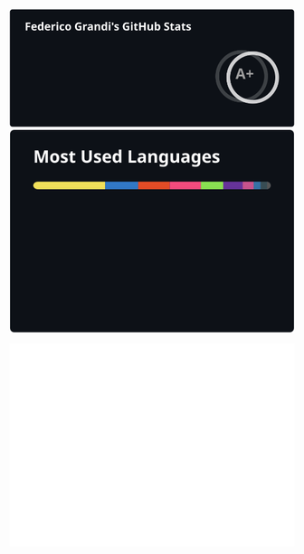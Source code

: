 <img src="https://raw.githubusercontent.com/EndBug/EndBug/main/general.svg" /> <img src="https://raw.githubusercontent.com/EndBug/EndBug/main/languages.svg"/>

![Metrics](https://raw.githubusercontent.com/EndBug/EndBug/main/github-metrics.svg)
